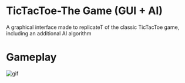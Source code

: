 # TicTacToe-The Game (GUI + AI)
A graphical interface made to replicateT of the classic TicTacToe game, including an additional AI algorithm

# Gameplay

![gif]([https://github.com/daemonexe/TicTacToe-The-Game/blob/main/ezgif.com-video-to-gif-converter.gif](https://github.com/daemonexe/TicTacToe-The-Game/blob/main/main_menu_imgs/preview.gif?raw=true)https://github.com/daemonexe/TicTacToe-The-Game/blob/main/main_menu_imgs/preview.gif?raw=true)
